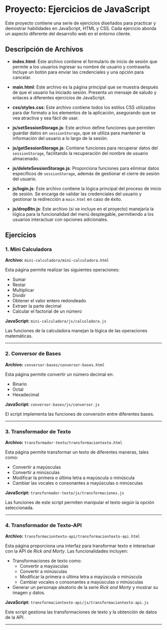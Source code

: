 # Proyecto: Ejercicios de JavaScript

Este proyecto contiene una serie de ejercicios diseñados para practicar y demostrar habilidades en JavaScript, HTML y CSS. Cada ejercicio aborda un aspecto diferente del desarrollo web en el entorno cliente.

## Descripción de Archivos

- **index.html**: Este archivo contiene el formulario de inicio de sesión que permite a los usuarios ingresar su nombre de usuario y contraseña. Incluye un botón para enviar las credenciales y una opción para cancelar.
  
- **main.html**: Este archivo es la página principal que se muestra después de que el usuario ha iniciado sesión. Presenta un mensaje de saludo y enlaces a diferentes ejercicios de JavaScript.

- **css/styles.css**: Este archivo contiene todos los estilos CSS utilizados para dar formato a los elementos de la aplicación, asegurando que se vea atractiva y sea fácil de usar.

- **js/setSessionStorage.js**: Este archivo define funciones que permiten guardar datos en `sessionStorage`, que se utiliza para mantener la información del usuario a lo largo de la sesión.

- **js/getSessionStorage.js**: Contiene funciones para recuperar datos del `sessionStorage`, facilitando la recuperación del nombre de usuario almacenado.

- **js/deleteSessionStorage.js**: Proporciona funciones para eliminar datos específicos de `sessionStorage`, además de gestionar el cierre de sesión del usuario.

- **js/login.js**: Este archivo contiene la lógica principal del proceso de inicio de sesión. Se encarga de validar las credenciales del usuario y gestionar la redirección a `main.html` en caso de éxito.

- **js/dropBtn.js**: Este archivo (si se incluye en el proyecto) manejaría la lógica para la funcionalidad del menú desplegable, permitiendo a los usuarios interactuar con opciones adicionales.

## Ejercicios

### 1. Mini Calculadora

**Archivo:** `mini-calculadora/mini-calculadora.html`

Esta página permite realizar las siguientes operaciones:

- Sumar
- Restar
- Multiplicar
- Dividir
- Obtener el valor entero redondeado
- Extraer la parte decimal
- Calcular el factorial de un número

**JavaScript:** `mini-calculadora/js/calculadora.js`

Las funciones de la calculadora manejan la lógica de las operaciones matemáticas.

---

### 2. Conversor de Bases

**Archivo:** `conversor-bases/conversor-bases.html`

Esta página permite convertir un número decimal en:

- Binario
- Octal
- Hexadecimal

**JavaScript:** `conversor-bases/js/conversor.js`

El script implementa las funciones de conversión entre diferentes bases.

---

### 3. Transformador de Texto

**Archivo:** `transformador-texto/transformaciontexto.html`

Esta página permite transformar un texto de diferentes maneras, tales como:

- Convertir a mayúsculas
- Convertir a minúsculas
- Modificar la primera o última letra a mayúscula o minúscula
- Cambiar las vocales o consonantes a mayúsculas o minúsculas

**JavaScript:** `transformador-texto/js/transformaciones.js`

Las funciones de este script permiten manipular el texto según la opción seleccionada.

---

### 4. Transformador de Texto-API

**Archivo:** `transformaciontexto-api/transformaciontexto-api.html`

Esta página proporciona una interfaz para transformar texto e interactuar con la API de *Rick and Morty*. Las funcionalidades incluyen:

- Transformaciones de texto como:
  - Convertir a mayúsculas
  - Convertir a minúsculas
  - Modificar la primera o última letra a mayúscula o minúscula
  - Cambiar vocales o consonantes a mayúsculas o minúsculas
- Generar un personaje aleatorio de la serie *Rick and Morty* y mostrar su imagen y datos.

**JavaScript:** `transformaciontexto-api/js/transformaciontexto-api.js`

Este script gestiona las transformaciones de texto y la obtención de datos de la API.

---

